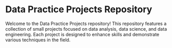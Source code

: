 # Data Practice Projects Repository

Welcome to the Data Practice Projects repository! This repository features a collection of small projects focused on data analysis, data science, and data engineering. Each project is designed to enhance skills and demonstrate various techniques in the field.
